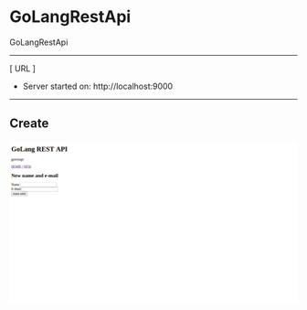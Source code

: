 # GoLangRestApi
GoLangRestApi

---
[ URL ]
- Server started on: http://localhost:9000


---
## Create
![screen-shot](imgs/New-InsertData.png)
